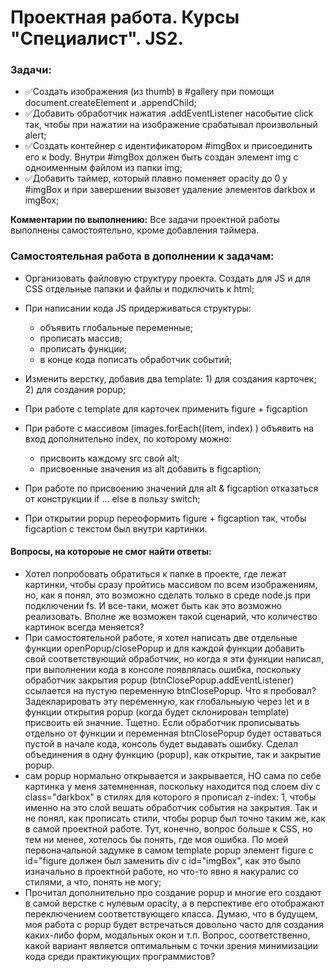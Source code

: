 # Проектная работа. Курсы "Специалист". JS2.

### Задачи:
* :white_check_mark:Создать изображения (из thumb) в #gallery при помощи document.createElement и .appendChild; 
* :white_check_mark:Добавить обработчик нажатия .addEventListener насобытие click так, чтобы при нажатии 
                    на изображение срабатывал произвольный alert;
* :white_check_mark:Создать контейнер с идентификатором #imgBox и присоединить его к body. 
                    Внутри #imgBox должен быть создан элемент img с одноименным файлом из папки img;
* :white_check_mark:Добавить таймер, который плавно поменяет opacity до 0 у #imgBox и при завершении 
                    вызовет удаление элементов darkbox и imgBox;

**Комментарии по выполнению:**
Все задачи проектной работы выполнены самостоятельно, кроме добавления таймера.

### Самостоятельная работа в дополнении к задачам:
* Организовать файловую структуру проекта. Создать для JS и для CSS отдельные папаки и файлы и подключить к html;
* При написании кода JS придерживаться структуры: 
  - объявить глобальные переменные;     
  - прописать массив;    
  - прописать функции;    
  - в конце кода пописать обработчик событий;    
  
* Изменить верстку, добавив два template: 1) для создания карточек; 2) для создания popup;
* При работе с template для карточек применить figure + figcaption
* При работе с массивом (images.forEach((item, index) ) объявить на вход дополнительно index, 
  по которому можно: 
  - присвоить каждому src свой alt; 
  - присвоенные значения из alt добавить в figcaption;
* При работе по присвоению значений для alt & figcaption отказаться от конструкции if ... else в пользу switch;
* При открытии popup переоформить figure + figcaption так, чтобы figcaption c текстом был внутри картинки.

#### Вопросы, на котороые не смог найти ответы:

- Хотел попробовать обратиться к папке в проекте, 
  где лежат картинки, чтобы сразу пройтись массивом по всем изображениям,
  но, как я понял, это возможно сделать только в среде node.js при подключении fs.
  И все-таки, может быть как это возможно реализовать. Вполне же возможен такой сценарий,
  что количество картинок всегда меняется?
- При самостоятельной работе, я хотел написать две отдельные функции openPopup/closePopup
  и для каждой функции добавить свой соответствующий обработчик, но когда я эти функции
  написал, при выполнении кода в консоле появлялась ошибка, поскольку обработчик закрытия popup
  (btnClosePopup.addEventListener) ссылается на пустую переменную btnClosePopup.
  Что я пробовал? Задекларировать эту переменную, как глобальныую через let и в функции открытия
  popup (когда будет склонирован template) присвоить ей значние. Тщетно. Если обработчик прописыватьъ
  отдельно от функции и переменная btnClosePopup будет оставаться пустой в начале кода, консоль будет
  выдавать ошибку. Сделал объединения в одну функцию (popup), как открытие, так и закрытие popup.
- сам popup нормально открывается и закрывается, НО сама по себе картинка у меня затемненная, поскольку
  находится под слоем div c class="darkbox" в стилях для которого я прописал z-index: 1, чтобы именно
  на это слой вешать обработчик события на закрытия. Так и не понял, как прописать стили, чтобы popup был
  точно таким же, как в самой проектной работе. Тут, конечно, вопрос больше к CSS, но тем ни менее, хотелось
  бы понять, где моя ошибка. По моей первоначальной задумке в самом template popup элемент figure c  id="figure
  должен был заменить div c id="imgBox", как это было изначально в проектной работе, но что-то явно я накуралис
  со стилями, а что, понять не могу;
- Прочитал дополнительно про создание popup и многие его создают в самой верстке с нулевым opacity, а в перспективе
  его отображают переключением соответствующего класса. Думаю, что в будущем, моя работа с popup будет
  встречаться довольно часто для создания каких-либо форм, модальных окон и т.п. 
  Вопрос, соответственно, какой вариант является оптимальным с точки зрения минимизации кода среди практикующих
  программистов?
